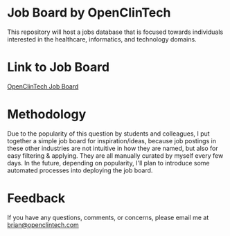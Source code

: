# Job Board by OpenClinTech
This repository will host a jobs database that is focused towards individuals interested in the healthcare, informatics, and technology domains.

# Link to Job Board
[OpenClinTech Job Board](https://www.openclintech.com/jobs)

# Methodology
Due to the popularity of this question by students and colleagues, I put together a simple job board for inspiration/ideas, because job postings in these other industries are not intuitive in how they are named, but also for easy filtering & applying. They are all manually curated by myself every few days. In the future, depending on popularity, I'll plan to introduce some automated processes into deploying the job board. 

# Feedback
If you have any questions, comments, or concerns, please email me at brian@openclintech.com
